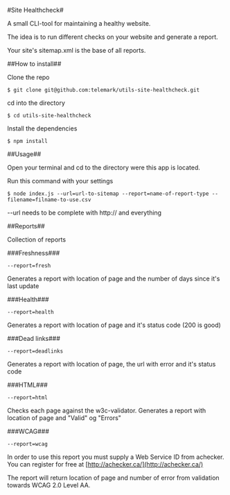 #Site Healthcheck#

A small CLI-tool for maintaining a healthy website.

The idea is to run different checks on your website and generate a report.

Your site's sitemap.xml is the base of all reports.

##How to install##

Clone the repo

```
$ git clone git@github.com:telemark/utils-site-healthcheck.git
```

cd into the directory

```
$ cd utils-site-healthcheck
```

Install the dependencies

```
$ npm install
```

##Usage##

Open your terminal and cd to the directory were this app is located.

Run this command with your settings

```
$ node index.js --url=url-to-sitemap --report=name-of-report-type --filename=filname-to-use.csv
```

--url needs to be complete with http:// and everything

##Reports##

Collection of reports

###Freshness###
```
--report=fresh
```

Generates a report with location of page and the number of days since it's last update

###Health###
```
--report=health
```

Generates a report with location of page and it's status code (200 is good)

###Dead links###
```
--report=deadlinks
```

Generates a report with location of page, the url with error and it's status code

###HTML###
```
--report=html
```

Checks each page against the w3c-validator. Generates a report with location of page and "Valid" og "Errors"

###WCAG###
```
--report=wcag
```

In order to use this report you must supply a Web Service ID from achecker. You can register for free at [http://achecker.ca/](http://achecker.ca/)

The report will return location of page and number of error from validation towards WCAG 2.0 Level AA.
